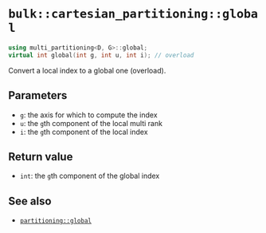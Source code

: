 # `bulk::cartesian_partitioning::global`

```cpp
using multi_partitioning<D, G>::global;
virtual int global(int g, int u, int i); // overload
```

Convert a local index to a global one (overload).

## Parameters

- `g`: the axis for which to compute the index
- `u`: the `g`th component of the local multi rank
- `i`: the `g`th component of the local index

## Return value

- `int`: the `g`th component of the global index

## See also

- [`partitioning::global`](../partitioning/global.md)
